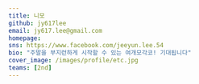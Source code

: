 ```yaml
---
title: 니모
github: jy617lee
email: jy617.lee@gmail.com
homepage: 
sns: https://www.facebook.com/jeeyun.lee.54
bio: "주말을 부지런하게 시작할 수 있는 여개모각코! 기대됩니다"
cover_image: /images/profile/etc.jpg
teams: [2nd]
---
```

